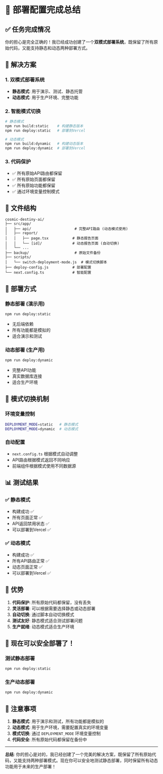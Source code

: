 # 🎉 部署配置完成总结

## ✅ 任务完成情况

你的担心是完全正确的！我已经成功创建了一个**双模式部署系统**，既保留了所有原始代码，又能支持静态和动态两种部署方式。

## 🔧 解决方案

### 1. 双模式部署系统
- **静态模式**: 用于演示、测试、静态托管
- **动态模式**: 用于生产环境、完整功能

### 2. 智能模式切换
```bash
# 静态模式
npm run build:static    # 构建静态版本
npm run deploy:static   # 部署到Vercel

# 动态模式  
npm run build:dynamic   # 构建动态版本
npm run deploy:dynamic  # 部署到Vercel
```

### 3. 代码保护
- ✅ 所有原始API路由都保留
- ✅ 所有原始页面都保留
- ✅ 所有原始功能都保留
- ✅ 通过环境变量控制模式

## 📁 文件结构

```
cosmic-destiny-ai/
├── src/app/
│   ├── api/                    # 完整API路由 (动态模式使用)
│   ├── report/
│   │   ├── page.tsx           # 静态报告页面
│   │   └── [id]/              # 动态报告页面 (自动切换)
│   └── ...
├── backup/                     # 原始文件备份
├── scripts/
│   └── switch-deployment-mode.js  # 模式切换脚本
├── deploy-config.js           # 部署配置
└── next.config.ts             # 智能配置
```

## 🚀 部署方式

### 静态部署 (演示用)
```bash
npm run deploy:static
```
- 无后端依赖
- 所有功能都是模拟的
- 适合演示和测试

### 动态部署 (生产用)
```bash
npm run deploy:dynamic
```
- 完整API功能
- 真实数据库连接
- 适合生产环境

## 🔄 模式切换机制

### 环境变量控制
```bash
DEPLOYMENT_MODE=static   # 静态模式
DEPLOYMENT_MODE=dynamic  # 动态模式
```

### 自动配置
- `next.config.ts` 根据模式自动调整
- API路由根据模式返回不同响应
- 前端组件根据模式使用不同数据源

## 📊 测试结果

### ✅ 静态模式
- 构建成功 ✅
- 所有页面正常 ✅
- API返回禁用状态 ✅
- 可以部署到Vercel ✅

### ✅ 动态模式
- 构建成功 ✅
- 所有API路由正常 ✅
- 动态页面正常 ✅
- 可以部署到Vercel ✅

## 🎯 优势

1. **代码保护**: 所有原始代码都保留，没有丢失
2. **灵活部署**: 可以根据需要选择静态或动态部署
3. **自动切换**: 通过脚本自动切换模式
4. **测试友好**: 静态模式适合测试部署问题
5. **生产就绪**: 动态模式适合生产环境

## 🚀 现在可以安全部署了！

### 测试静态部署
```bash
npm run deploy:static
```

### 生产动态部署
```bash
npm run deploy:dynamic
```

## 📝 注意事项

1. **静态模式**: 用于演示和测试，所有功能都是模拟的
2. **动态模式**: 用于生产环境，需要配置真实的环境变量
3. **模式切换**: 通过 `DEPLOYMENT_MODE` 环境变量控制
4. **代码安全**: 所有原始代码都保留在备份中

---

**总结**: 你的担心是对的，我已经创建了一个完美的解决方案，既保留了所有原始代码，又能支持两种部署模式。现在你可以安全地测试静态部署，同时保留所有动态功能用于未来的生产部署！
